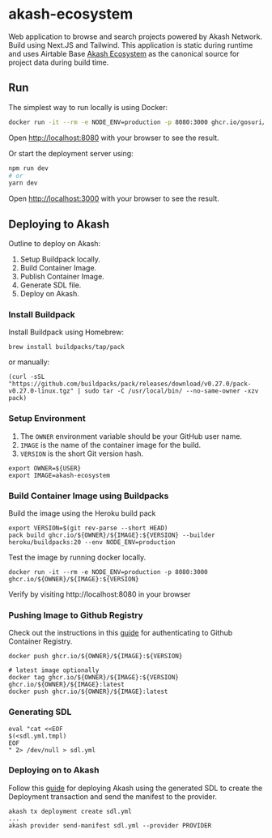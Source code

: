 # akash-ecosystem

Web application to browse and search projects powered by Akash Network. Build using Next.JS and Tailwind. This application is static during runtime and uses Airtable Base [Akash Ecosystem](https://airtable.com/appHcQU9gd0RCCeJS/tblVKFGLk9f03GzEW) as the canonical source for project data during build time.

## Run

The simplest way to run locally is using Docker:

```sh
docker run -it --rm -e NODE_ENV=production -p 8080:3000 ghcr.io/gosuri/akash-treasury
```
Open [http://localhost:8080](http://localhost:8080) with your browser to see the result.

Or start the deployment server using:

```bash
npm run dev
# or
yarn dev
```

Open [http://localhost:3000](http://localhost:3000) with your browser to see the result.

## Deploying to Akash

Outline to deploy on Akash:

1. Setup Buildpack locally.
1. Build Container Image.
1. Publish Container Image.
1. Generate SDL file.
1. Deploy on Akash.

### Install Buildpack

Install Buildpack using Homebrew: 

```
brew install buildpacks/tap/pack
```
or manually:

```
(curl -sSL "https://github.com/buildpacks/pack/releases/download/v0.27.0/pack-v0.27.0-linux.tgz" | sudo tar -C /usr/local/bin/ --no-same-owner -xzv pack)
```

### Setup Environment

1. The `OWNER` environment variable should be your GitHub user name.
1. `IMAGE` is the name of the container image for the build.
1. `VERSION` is the short Git version hash.

```
export OWNER=${USER}
export IMAGE=akash-ecosystem
```

### Build Container Image using Buildpacks

Build the image using the Heroku build pack

```
export VERSION=$(git rev-parse --short HEAD)
pack build ghcr.io/${OWNER}/${IMAGE}:${VERSION} --builder heroku/buildpacks:20 --env NODE_ENV=production
```

Test the image by running docker locally.

```
docker run -it --rm -e NODE_ENV=production -p 8080:3000 ghcr.io/${OWNER}/${IMAGE}:${VERSION}
```

Verify by visiting http://localhost:8080 in your browser

### Pushing Image to Github Registry

Check out the instructions in this [guide](https://docs.github.com/en/packages/working-with-a-github-packages-registry/working-with-the-container-registry) for authenticating to Github Container Registry.

```
docker push ghcr.io/${OWNER}/${IMAGE}:${VERSION}

# latest image optionally
docker tag ghcr.io/${OWNER}/${IMAGE}:${VERSION} ghcr.io/${OWNER}/${IMAGE}:latest
docker push ghcr.io/${OWNER}/${IMAGE}:latest
```

### Generating SDL

```
eval "cat <<EOF
$(<sdl.yml.tmpl)
EOF
" 2> /dev/null > sdl.yml
```

### Deploying on to Akash

Follow this [guide](https://docs.akash.network/guides/cli/detailed-steps) for deploying Akash using the generated SDL to create the Deployment transaction and send the manifest to the provider.

```
akash tx deployment create sdl.yml 
...
akash provider send-manifest sdl.yml --provider PROVIDER
```